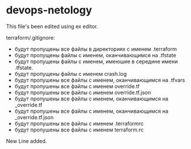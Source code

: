 # devops-netology
This file's been edited using ex editor.

terraform/.gitignore:

- будут пропущены все файлы в директориях с именем .terraform
- будут пропущены файлы с именем, оканчивающимся на .tfstate
- будут пропущены файлы с именем, имеюшие в середине имени  .tfstate.
- будут пропущены файлы с именем crash.log
- будут пропушены все файлы с именем, оканчивающимся на .tfvars
- будут пропушены все файлы с именем override.tf
- будут пропушены все файлы с именем override.tf.json
- будут пропушены все файлы с именем, оканчивающимся на _override.tf
- будут пропушены все файлы с именем, оканчивающимся на _override.tf.json
- будут пропушены все файлы с именем .terraformrc
- будут пропушены все файлы с именем terraform.rc

New Line added.




